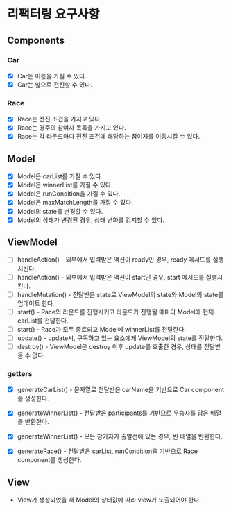 # 리팩터링 요구사항

## Components

### Car

- [X] Car는 이름을 가질 수 있다.
- [X] Car는 앞으로 전진할 수 있다.

### Race

- [X] Race는 전진 조건을 가지고 있다.
- [X] Race는 경주의 참여자 목록을 가지고 있다.
- [X] Race는 각 라운드마다 전진 조건에 해당하는 참여자를 이동시킬 수 있다.

## Model

- [X] Model은 carList를 가질 수 있다.
- [X] Model은 winnerList를 가질 수 있다.
- [X] Model은 runCondition을 가질 수 있다.
- [X] Model은 maxMatchLength를 가질 수 있다.
- [X] Model의 state를 변경할 수 있다.
- [X] Model의 상태가 변경된 경우, 상태 변화를 감지할 수 있다.

## ViewModel

- [ ] handleAction() - 외부에서 입력받은 액션이 ready인 경우, ready 메서드를 실행시킨다.
- [ ] handleAction() - 외부에서 입력받은 액션이 start인 경우, start 메서드를 실행시킨다.
- [ ] handleMutation() - 전달받은 state로 ViewModel의 state와 Model의 state를 업데이트 한다.
- [ ] start() - Race의 라운드를 진행시키고 라운드가 진행될 때마다 Model에 현재 carList를 전달한다.
- [ ] start() - Race가 모두 종료되고 Model에 winnerList를 전달한다.
- [ ] update() - update시, 구독하고 있는 요소에게 ViewModel의 state를 전달한다.
- [ ] destroy() - ViewModel은 destroy 이후 update를 호출한 경우, 상태를 전달받을 수 없다.

### getters

- [X] generateCarList() - 문자열로 전달받은 carName을 기반으로 Car component를 생성한다.
- [X] generateWinnerList() - 전달받은 participants를 기반으로 우승자를 담은 배열을 반환한다.
- [X] generateWinnerList() - 모든 참가자가 출발선에 있는 경우, 빈 배열을 반환한다.
- [X] generateRace() - 전달받은 carList, runCondition을 기반으로 Race component를 생성한다.



## View

- View가 생성되었을 때 Model의 상태값에 따라 view가 노출되어야 한다.